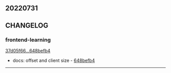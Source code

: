 ## 20220731

## CHANGELOG

### frontend-learning

[37d05f66...648befb4](https://github.com/zhbhun/frontend-learning/compare/37d05f66...648befb4)

* docs: offset and client size - [648befb4](https://github.com/zhbhun/frontend-learning/commit/648befb463dc61d9749b946b6ff81f44487dc726)

---

